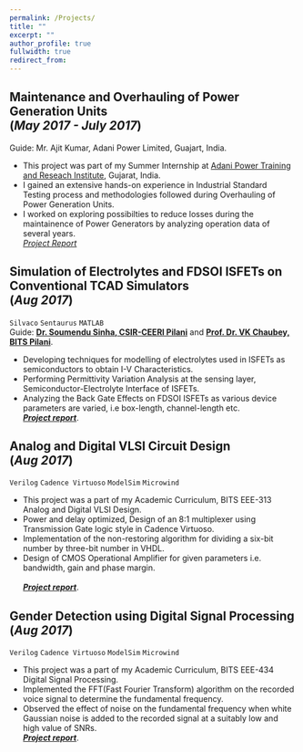 ```yaml
---
permalink: /Projects/
title: ""
excerpt: ""
author_profile: true
fullwidth: true
redirect_from: 
---
```

## Maintenance and Overhauling of Power Generation Units <br>(_May 2017 - July 2017_)
Guide: Mr. Ajit Kumar, Adani Power Limited, Guajart, India.
<br>
+	This project was part of my Summer Internship at [Adani Power Training and Reseach Institute](http://www.aptri.org/), Gujarat, India. 
+	I gained an extensive hands-on experience in Industrial Standard Testing process and methodologies followed during Overhauling of Power Generation Units.
+	I worked on exploring possibilties to reduce losses during the maintainence of Power Generators by analyzing operation data of several years.<br>
[*Project Report*](https://github.com/digvijay-bansal/Maintainence-and-Overhauling-of-Generators-)


## Simulation of Electrolytes and FDSOI ISFETs on Conventional TCAD Simulators <br>(_Aug 2017_)
`Silvaco` `Sentaurus` `MATLAB`<br>
Guide: [**Dr. Soumendu Sinha, CSIR-CEERI Pilani**](https://www.ceeri.res.in/profiles/soumendu-sinha) and [**Prof. Dr. VK Chaubey, BITS Pilani**](http://universe.bits-pilani.ac.in/Pilani/vkc/profile).
+ Developing techniques for modelling of electrolytes used in ISFETs as semiconductors to obtain I-V Characteristics.
+ Performing Permittivity Variation Analysis at the sensing layer, Semiconductor-Electrolyte Interface of ISFETs.
+ Analyzing the Back Gate Effects on FDSOI ISFETs as various device parameters are varied, i.e box-length, channel-length etc.<br>
[**_Project report_**](https://github.com/digvijay-bansal/Simulation-of-FDSOI-ISFETS).

## Analog and Digital VLSI Circuit Design<br>(_Aug 2017_)
`Verilog` `Cadence Virtuoso` `ModelSim` `Microwind`<br>
+ This project was a part of my Academic Curriculum, BITS EEE-313 Analog and Digital VLSI Design.
+ Power and delay optimized, Design of an 8:1 multiplexer using Transmission Gate logic style in Cadence Virtuoso.
+ Implementation of the non-restoring algorithm for dividing a six-bit number by three-bit number in VHDL.
+ Design of CMOS Operational Amplifier for given parameters i.e. bandwidth, gain and phase margin.<br>
<br>[**_Project report_**](https://github.com/digvijay-bansal/ADVD-Project/blob/master/ADVD%20Digital%20Assignment.pdf).

## Gender Detection using Digital Signal Processing<br>(_Aug 2017_)
`Verilog` `Cadence Virtuoso` `ModelSim` `Microwind`<br>
+ This project was a part of my Academic Curriculum, BITS EEE-434 Digital Signal Processing.
+ Implemented the FFT(Fast Fourier Transform) algorithm on the recorded voice signal to determine the fundamental frequency.
+ Observed the effect of noise on the fundamental frequency when white Gaussian noise is added to the recorded signal at a suitably low and high value of SNRs.<br>
[**_Project report_**](https://github.com/digvijay-bansal/Gender-Detection).



